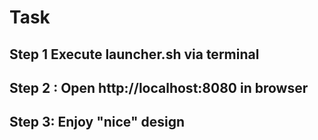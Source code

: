 # Task

## Step 1 Execute launcher.sh via terminal

## Step 2 : Open http://localhost:8080 in browser

## Step 3: Enjoy "nice" design
